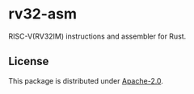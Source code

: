 rv32-asm
======================

RISC-V(RV32IM) instructions and assembler for Rust.

## License

This package is distributed under [Apache-2.0](https://www.apache.org/licenses/LICENSE-2.0).
